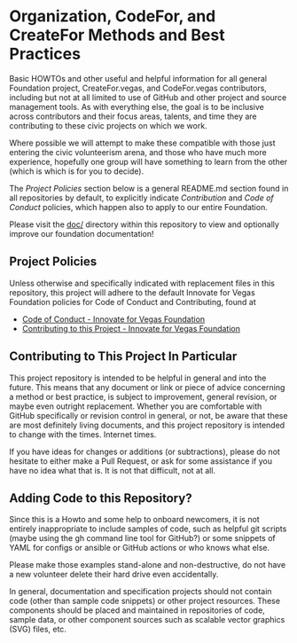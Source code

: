 <!--
 Copyright (C) 2022 Innovate for Vegas Foundation
 
 This file is part of doc-howtos.
 
 doc-cfv-howtos is free software: you can redistribute it and/or modify
 it under the terms of the GNU General Public License as published by
 the Free Software Foundation, either version 3 of the License, or
 (at your option) any later version.
 
 doc-cfv-howtos is distributed in the hope that it will be useful,
 but WITHOUT ANY WARRANTY; without even the implied warranty of
 MERCHANTABILITY or FITNESS FOR A PARTICULAR PURPOSE.  See the
 GNU General Public License for more details.
 
 You should have received a copy of the GNU General Public License
 along with doc-cfv-howtos.  If not, see <http://www.gnu.org/licenses/>.
-->

# Organization, CodeFor, and CreateFor Methods and Best Practices

Basic HOWTOs and other useful and helpful information for all general Foundation project, CreateFor.vegas, and CodeFor.vegas contributors, including but not at all limited to use of GitHub and other project and source management tools. As with everything else, the goal is to be inclusive across contributors and their focus areas, talents, and time they are contributing to these civic projects on which we work.

Where possible we will attempt to make these compatible with those just entering the civic volunteerism arena, and those who have much more experience, hopefully one group will have something to learn from the other (which is which is for you to decide).

The *Project Policies* section below is a general README.md section found in all repositories by default, to explicitly indicate *Contribution* and *Code of Conduct* policies, which happen also to apply to our entire Foundation.

Please visit the [doc/](doc/) directory within this repository to view and optionally improve our foundation documentation!

## Project Policies

Unless otherwise and specifically indicated with replacement files in this repository, this project will adhere to the default Innovate for Vegas Foundation policies for Code of Conduct and Contributing, found at

* [Code of Conduct - Innovate for Vegas Foundation](https://github.com/InnovateForVegas/.github/blob/main/CODE_OF_CONDUCT.md)
* [Contributing to this Project - Innovate for Vegas Foundation](https://github.com/InnovateForVegas/.github/blob/main/CONTRIBUTING.md)

## Contributing to This Project In Particular

This project repository is intended to be helpful in general and into the future. This means that any document or link or piece of advice concerning a method or best practice, is subject to improvement, general revision, or maybe even outright replacement. Whether you are comfortable with GitHub specifically or revision control in general, or not, be aware that these are most definitely living documents, and this project repository is intended to change with the times. Internet times.

If you have ideas for changes or additions (or subtractions), please do not hesitate to either make a Pull Request, or ask for some assistance if you have no idea what that is. It is not that difficult, not at all.

## Adding Code to this Repository?

Since this is a Howto and some help to onboard newcomers, it is not entirely inappropriate to include samples of code, such as helpful git scripts (maybe using the gh command line tool for GitHub?) or some snippets of YAML for configs or ansible or GitHub actions or who knows what else.

Please make those examples stand-alone and non-destructive, do not have a new volunteer delete their hard drive even accidentally.

In general, documentation and specification projects should not contain code (other than sample code snippets) or other project resources. These components should be placed and maintained in repositories of code, sample data, or other component sources such as scalable vector graphics (SVG) files, etc.
